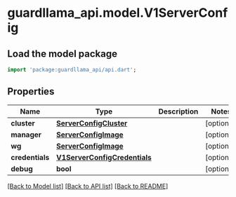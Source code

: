 # guardllama_api.model.V1ServerConfig

## Load the model package
```dart
import 'package:guardllama_api/api.dart';
```

## Properties
Name | Type | Description | Notes
------------ | ------------- | ------------- | -------------
**cluster** | [**ServerConfigCluster**](ServerConfigCluster.md) |  | [optional] 
**manager** | [**ServerConfigImage**](ServerConfigImage.md) |  | [optional] 
**wg** | [**ServerConfigImage**](ServerConfigImage.md) |  | [optional] 
**credentials** | [**V1ServerConfigCredentials**](V1ServerConfigCredentials.md) |  | [optional] 
**debug** | **bool** |  | [optional] 

[[Back to Model list]](../README.md#documentation-for-models) [[Back to API list]](../README.md#documentation-for-api-endpoints) [[Back to README]](../README.md)


